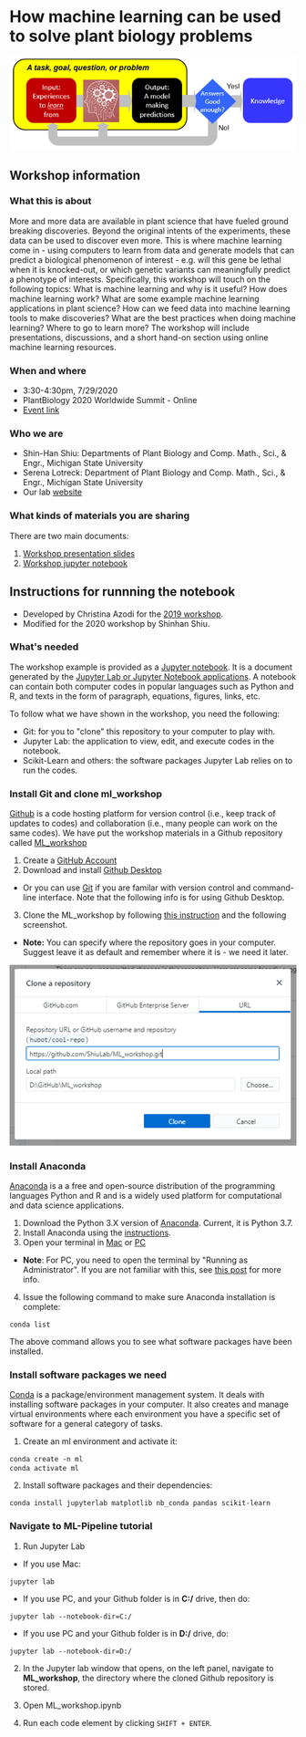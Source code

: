 # How machine learning can be used to solve plant biology problems

![alt text](./img/img_what_ml_is.png)

## Workshop information

### What this is about

More and more data are available in plant science that have fueled ground breaking discoveries. Beyond the original intents of the experiments, these data can be used to discover even more. This is where machine learning come in - using computers to learn from data and generate models that can predict a biological phenomenon of interest - e.g. will this gene be lethal when it is knocked-out, or which genetic variants can meaningfully predict a phenotype of interests. Specifically, this workshop will touch on the following topics: What is machine learning and why is it useful? How does machine learning work? What are some example machine learning applications in plant science? How can we feed data into machine learning tools to make discoveries? What are the best practices when doing machine learning? Where to go to learn more? The workshop will include presentations, discussions, and a short hand-on section using online machine learning resources.

### When and where

* 3:30-4:30pm, 7/29/2020
* PlantBiology 2020 Worldwide Summit - Online
* [Event link](https://www.eventscribe.com/2020/ASPB/fsPopup.asp?Mode=presInfo&PresentationID=742105)

### Who we are

* Shin-Han Shiu: Departments of Plant Biology and Comp. Math., Sci., & Engr., Michigan State University
* Serena Lotreck: Department of Plant Biology and Comp. Math., Sci., & Engr., Michigan State University
* Our lab [website](https://shiulab.github.io/)

### What kinds of materials you are sharing

There are two main documents:
1. [Workshop presentation slides](https://github.com/ShiuLab/ML_workshop/blob/master/ML_workshop_presentation.pptx)
2. [Workshop jupyter notebook](https://github.com/ShiuLab/ML_workshop/blob/master/ML_workshop_example_run.ipynb)

## Instructions for runnning the notebook

* Developed by Christina Azodi for the [2019 workshop](https://github.com/azodichr/ML-Pipeline/tree/master/Workshop).
* Modified for the 2020 workshop by Shinhan Shiu.

### What's needed

The workshop example is provided as a [Jupyter notebook](https://jupyter-notebook-beginner-guide.readthedocs.io/en/latest/what_is_jupyter.html). It is a document generated by the [Jupyter Lab or Jupyter Notebook applications](](https://jupyter.org/install.html)). A notebook can contain both computer codes in popular languages such as Python and R, and texts in the form of paragraph, equations, figures, links, etc.

To follow what we have shown in the workshop, you need the following:
* Git: for you to "clone" this repository to your computer to play with.
* Jupyter Lab: the application to view, edit, and execute codes in the notebook.
* Scikit-Learn and others: the software packages Jupyter Lab relies on to run the codes.

### Install Git and clone ml_workshop

[Github](https://github.com/) is a code hosting platform for version control (i.e., keep track of updates to codes) and collaboration (i.e., many people can work on the same codes). We have put the workshop materials in a Github repository called [ML_workshop]()

1. Create a [GitHub Account](https://github.com/join)
2. Download and install [Github Desktop](https://desktop.github.com/)
  * Or you can use [Git](https://git-scm.com/book/en/v2/Getting-Started-Installing-Git) if you are familar with version control and command-line interface. Note that the following info is for using Github Desktop.
3. Clone the ML_workshop by following [this instruction](https://docs.github.com/en/desktop/contributing-and-collaborating-using-github-desktop/cloning-and-forking-repositories-from-github-desktop) and the following screenshot.
  * __Note:__ You can specify where the repository goes in your computer. Suggest leave it as default and remember where it is - we need it later.
  
![alt text](./img/img_clone_repository.png)

### Install Anaconda

[Anaconda](https://www.anaconda.com/) is a a free and open-source distribution of the programming languages Python and R and is a widely used platform for computational and data science applications.

1. Download the Python 3.X version of [Anaconda](https://www.anaconda.com/products/individual#Downloads). Current, it is Python 3.7.
2. Install Anaconda using the [instructions](https://docs.anaconda.com/anaconda/install/).
3. Open your terminal in [Mac](https://support.apple.com/guide/terminal/open-or-quit-terminal-apd5265185d-f365-44cb-8b09-71a064a42125/mac) or [PC](https://www.wikihow.com/Open-Terminal-in-Windows) 
  * __Note__: For PC, you need to open the terminal by "Running as Administrator". If you are not familiar with this, see [this post](https://www.itechtics.com/run-programs-administrator/) for more info.
  
4. Issue the following command to make sure Anaconda installation is complete:
```
conda list
```
The above command allows you to see what software packages have been installed.

### Install software packages we need

[Conda](https://docs.conda.io/en/latest/) is a package/environment management system. It deals with installing software packages in your computer. It also creates and manage virtual environments where each environment you have a specific set of software for a general category of tasks.  

1. Create an ml environment and activate it:
```
conda create -n ml
conda activate ml
```

2. Install software packages and their dependencies:
```
conda install jupyterlab matplotlib nb_conda pandas scikit-learn
```

### Navigate to ML-Pipeline tutorial 

1. Run Jupyter Lab

* If you use Mac:

```
jupyter lab
```
* If you use PC, and your Github folder is in __C:/__ drive, then do:
```
jupyter lab --notebook-dir=C:/
```
* If you use PC and your Github folder is in __D:/__ drive, do:
```
jupyter lab --notebook-dir=D:/
```

2. In the Jupyter lab window that opens, on the left panel, navigate to __ML_workshop__, the directory where the cloned Github repository is stored.

3. Open ML_workshop.ipynb

4. Run each code element by clicking ```SHIFT + ENTER```.
